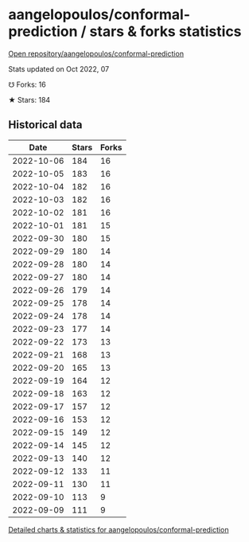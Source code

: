 # aangelopoulos/conformal-prediction / stars & forks statistics

[Open repository/aangelopoulos/conformal-prediction](https://github.com/aangelopoulos/conformal-prediction)

Stats updated on Oct 2022, 07

☋ Forks: 16

★ Stars: 184

## Historical data
| Date | Stars | Forks |
|------|-------|-------|
| 2022-10-06 | 184 | 16 | 
| 2022-10-05 | 183 | 16 | 
| 2022-10-04 | 182 | 16 | 
| 2022-10-03 | 182 | 16 | 
| 2022-10-02 | 181 | 16 | 
| 2022-10-01 | 181 | 15 | 
| 2022-09-30 | 180 | 15 | 
| 2022-09-29 | 180 | 14 | 
| 2022-09-28 | 180 | 14 | 
| 2022-09-27 | 180 | 14 | 
| 2022-09-26 | 179 | 14 | 
| 2022-09-25 | 178 | 14 | 
| 2022-09-24 | 178 | 14 | 
| 2022-09-23 | 177 | 14 | 
| 2022-09-22 | 173 | 13 | 
| 2022-09-21 | 168 | 13 | 
| 2022-09-20 | 165 | 13 | 
| 2022-09-19 | 164 | 12 | 
| 2022-09-18 | 163 | 12 | 
| 2022-09-17 | 157 | 12 | 
| 2022-09-16 | 153 | 12 | 
| 2022-09-15 | 149 | 12 | 
| 2022-09-14 | 145 | 12 | 
| 2022-09-13 | 140 | 12 | 
| 2022-09-12 | 133 | 11 | 
| 2022-09-11 | 130 | 11 | 
| 2022-09-10 | 113 | 9 | 
| 2022-09-09 | 111 | 9 | 


[Detailed charts & statistics for aangelopoulos/conformal-prediction](https://reviewgithub.com/rep/aangelopoulos/conformal-prediction)
